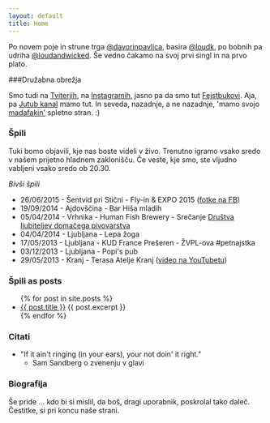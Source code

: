 ```yaml
---
layout: default
title: Home
---
```


Po novem poje in strune trga [@davorinpavlica](https://twitter.com/davorinpavlica), basira [@loudk](https://twitter.com/loudk), po bobnih pa udriha [@loudandwicked](https://twitter.com/loudandwicked). Še vedno čakamo na svoj prvi singl in na prvo plato.

###Družabna obrežja

Smo tudi na [Tviterjih](https://twitter.com/hishnband), na [Instagramih](https://instagram.com/hishnband/), jasno pa da smo tut [Fejstbukovi](https://www.facebook.com/hishnband). Aja, pa [Jutub kanal](https://www.youtube.com/channel/UCTIELIn2BgFNHFnyAlIdBiw) mamo tut. In seveda, nazadnje, a ne nazadnje, 'mamo svojo [madafakin'](http://motherfuckingwebsite.com/) spletno stran. :)

### Špili
Tuki bomo objavili, kje nas boste videli v živo. Trenutno igramo vsako sredo v našem prijetno hladnem zaklonišču. Če veste, kje smo, ste vljudno vabljeni vsako sredo ob 20.30.

*Bivši špili*

* 26/06/2015 - Šentvid pri Stični - Fly-in & EXPO 2015 ([fotke na FB](https://t.co/IoHGeedZzR))
* 19/09/2014 - Ajdovščina - Bar Hiša mladih
* 05/04/2014 - Vrhnika - Human Fish Brewery - Srečanje [Društva ljubiteljev domačega pivovarstva](https://dldp.wordpress.com/2014/04/17/porocilo-1-utrip-domace-pivovarske-scene/)
* 04/04/2014 - Ljubljana - Lepa žoga
* 17/05/2013 - Ljubljana - KUD France Prešeren - ŽVPL-ova #petnajstka
* 03/12/2013 - Ljubljana - Popi's pub
* 29/05/2013 - Kranj - Terasa Atelje Kranj ([video na YouTubetu](https://www.youtube.com/watch?v=pA2vpjAGfOQ))

### Špili as posts
<ul>
  {% for post in site.posts %}
    <li>
      <a href="{{ post.url }}">{{ post.title }}</a>
      {{ post.excerpt }}
    </li>
  {% endfor %}
</ul>

### Citati

* "If it ain't ringing (in your ears), your not doin' it right."
  * Sam Sandberg o zvenenju v glavi

### Biografija 

Še pride ... kdo bi si mislil, da boš, dragi uporabnik, poskrolal tako daleč. Čestitke, si pri koncu naše strani.
